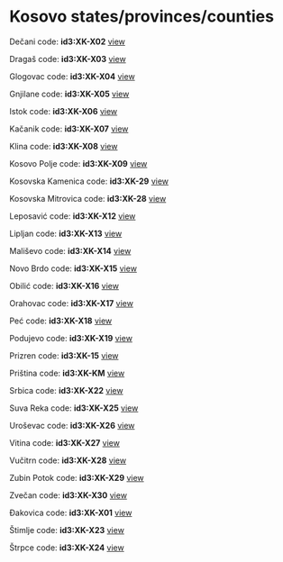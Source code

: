 # Kosovo states/provinces/counties
Dečani     code: **id3:XK-X02**     [view](../export/geojson/medium/id3/xk/x02.geojson)     


Dragaš     code: **id3:XK-X03**     [view](../export/geojson/medium/id3/xk/x03.geojson)     


Glogovac     code: **id3:XK-X04**     [view](../export/geojson/medium/id3/xk/x04.geojson)     


Gnjilane     code: **id3:XK-X05**     [view](../export/geojson/medium/id3/xk/x05.geojson)     


Istok     code: **id3:XK-X06**     [view](../export/geojson/medium/id3/xk/x06.geojson)     


Kačanik     code: **id3:XK-X07**     [view](../export/geojson/medium/id3/xk/x07.geojson)     


Klina     code: **id3:XK-X08**     [view](../export/geojson/medium/id3/xk/x08.geojson)     


Kosovo Polje     code: **id3:XK-X09**     [view](../export/geojson/medium/id3/xk/x09.geojson)     


Kosovska Kamenica     code: **id3:XK-29**     [view](../export/geojson/medium/id3/xk/29.geojson)     


Kosovska Mitrovica     code: **id3:XK-28**     [view](../export/geojson/medium/id3/xk/28.geojson)     


Leposavić     code: **id3:XK-X12**     [view](../export/geojson/medium/id3/xk/x12.geojson)     


Lipljan     code: **id3:XK-X13**     [view](../export/geojson/medium/id3/xk/x13.geojson)     


Mališevo     code: **id3:XK-X14**     [view](../export/geojson/medium/id3/xk/x14.geojson)     


Novo Brdo     code: **id3:XK-X15**     [view](../export/geojson/medium/id3/xk/x15.geojson)     


Obilić     code: **id3:XK-X16**     [view](../export/geojson/medium/id3/xk/x16.geojson)     


Orahovac     code: **id3:XK-X17**     [view](../export/geojson/medium/id3/xk/x17.geojson)     


Peć     code: **id3:XK-X18**     [view](../export/geojson/medium/id3/xk/x18.geojson)     


Podujevo     code: **id3:XK-X19**     [view](../export/geojson/medium/id3/xk/x19.geojson)     


Prizren     code: **id3:XK-15**     [view](../export/geojson/medium/id3/xk/15.geojson)     


Priština     code: **id3:XK-KM**     [view](../export/geojson/medium/id3/xk/km.geojson)     


Srbica     code: **id3:XK-X22**     [view](../export/geojson/medium/id3/xk/x22.geojson)     


Suva Reka     code: **id3:XK-X25**     [view](../export/geojson/medium/id3/xk/x25.geojson)     


Uroševac     code: **id3:XK-X26**     [view](../export/geojson/medium/id3/xk/x26.geojson)     


Vitina     code: **id3:XK-X27**     [view](../export/geojson/medium/id3/xk/x27.geojson)     


Vučitrn     code: **id3:XK-X28**     [view](../export/geojson/medium/id3/xk/x28.geojson)     


Zubin Potok     code: **id3:XK-X29**     [view](../export/geojson/medium/id3/xk/x29.geojson)     


Zvečan     code: **id3:XK-X30**     [view](../export/geojson/medium/id3/xk/x30.geojson)     


Đakovica     code: **id3:XK-X01**     [view](../export/geojson/medium/id3/xk/x01.geojson)     


Štimlje     code: **id3:XK-X23**     [view](../export/geojson/medium/id3/xk/x23.geojson)     


Štrpce     code: **id3:XK-X24**     [view](../export/geojson/medium/id3/xk/x24.geojson)     

